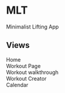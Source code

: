 # MLT
Minimalist Lifting App

## Views
Home <br>
Workout Page <br>
Workout walkthrough <br>
Workout Creator <br>
Calendar <br>
